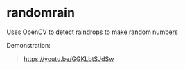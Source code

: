 # randomrain
Uses OpenCV to detect raindrops to make random numbers

Demonstration:
>https://youtu.be/GGKLbtSJdSw
